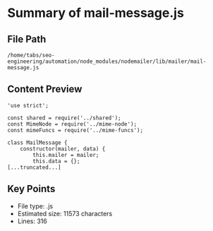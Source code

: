 # Summary of mail-message.js
  
## File Path
`/home/tabs/seo-engineering/automation/node_modules/nodemailer/lib/mailer/mail-message.js`

## Content Preview
```
'use strict';

const shared = require('../shared');
const MimeNode = require('../mime-node');
const mimeFuncs = require('../mime-funcs');

class MailMessage {
    constructor(mailer, data) {
        this.mailer = mailer;
        this.data = {};
[...truncated...]
```

## Key Points
- File type: .js
- Estimated size: 11573 characters
- Lines: 316
